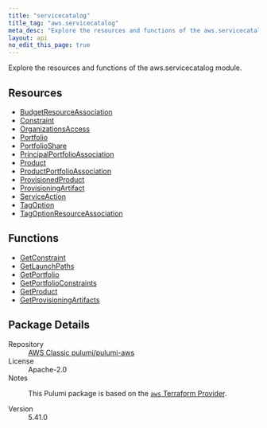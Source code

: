 ```yaml
---
title: "servicecatalog"
title_tag: "aws.servicecatalog"
meta_desc: "Explore the resources and functions of the aws.servicecatalog module."
layout: api
no_edit_this_page: true
---
```


<!-- WARNING: this file was generated by Pulumi Docs Generator. -->
<!-- Do not edit by hand unless you're certain you know what you are doing! -->

Explore the resources and functions of the aws.servicecatalog module.

<h2 id="resources">Resources</h2>
<ul class="api">
    <li><a href="budgetresourceassociation/" title="BudgetResourceAssociation"><span class="api-symbol api-symbol--resource"></span>BudgetResourceAssociation</a></li>
    <li><a href="constraint/" title="Constraint"><span class="api-symbol api-symbol--resource"></span>Constraint</a></li>
    <li><a href="organizationsaccess/" title="OrganizationsAccess"><span class="api-symbol api-symbol--resource"></span>OrganizationsAccess</a></li>
    <li><a href="portfolio/" title="Portfolio"><span class="api-symbol api-symbol--resource"></span>Portfolio</a></li>
    <li><a href="portfolioshare/" title="PortfolioShare"><span class="api-symbol api-symbol--resource"></span>PortfolioShare</a></li>
    <li><a href="principalportfolioassociation/" title="PrincipalPortfolioAssociation"><span class="api-symbol api-symbol--resource"></span>PrincipalPortfolioAssociation</a></li>
    <li><a href="product/" title="Product"><span class="api-symbol api-symbol--resource"></span>Product</a></li>
    <li><a href="productportfolioassociation/" title="ProductPortfolioAssociation"><span class="api-symbol api-symbol--resource"></span>ProductPortfolioAssociation</a></li>
    <li><a href="provisionedproduct/" title="ProvisionedProduct"><span class="api-symbol api-symbol--resource"></span>ProvisionedProduct</a></li>
    <li><a href="provisioningartifact/" title="ProvisioningArtifact"><span class="api-symbol api-symbol--resource"></span>ProvisioningArtifact</a></li>
    <li><a href="serviceaction/" title="ServiceAction"><span class="api-symbol api-symbol--resource"></span>ServiceAction</a></li>
    <li><a href="tagoption/" title="TagOption"><span class="api-symbol api-symbol--resource"></span>TagOption</a></li>
    <li><a href="tagoptionresourceassociation/" title="TagOptionResourceAssociation"><span class="api-symbol api-symbol--resource"></span>TagOptionResourceAssociation</a></li>
</ul>

<h2 id="functions">Functions</h2>
<ul class="api">
    <li><a href="getconstraint/" title="GetConstraint"><span class="api-symbol api-symbol--function"></span>GetConstraint</a></li>
    <li><a href="getlaunchpaths/" title="GetLaunchPaths"><span class="api-symbol api-symbol--function"></span>GetLaunchPaths</a></li>
    <li><a href="getportfolio/" title="GetPortfolio"><span class="api-symbol api-symbol--function"></span>GetPortfolio</a></li>
    <li><a href="getportfolioconstraints/" title="GetPortfolioConstraints"><span class="api-symbol api-symbol--function"></span>GetPortfolioConstraints</a></li>
    <li><a href="getproduct/" title="GetProduct"><span class="api-symbol api-symbol--function"></span>GetProduct</a></li>
    <li><a href="getprovisioningartifacts/" title="GetProvisioningArtifacts"><span class="api-symbol api-symbol--function"></span>GetProvisioningArtifacts</a></li>
</ul>

<h2 id="package-details">Package Details</h2>
<dl class="package-details">
	<dt>Repository</dt>
	<dd><a href="https://github.com/pulumi/pulumi-aws">AWS Classic pulumi/pulumi-aws</a></dd>
	<dt>License</dt>
	<dd>Apache-2.0</dd>
	<dt>Notes</dt>
	<dd><p>This Pulumi package is based on the <a href="https://github.com/hashicorp/terraform-provider-aws"><code>aws</code> Terraform Provider</a>.</p>
</dd>
	<dt>Version</dt>
	<dd>5.41.0</dd>
</dl>

